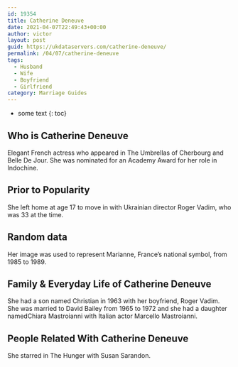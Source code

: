 ```yaml
---
id: 19354
title: Catherine Deneuve
date: 2021-04-07T22:49:43+00:00
author: victor
layout: post
guid: https://ukdataservers.com/catherine-deneuve/
permalink: /04/07/catherine-deneuve
tags:
  - Husband
  - Wife
  - Boyfriend
  - Girlfriend
category: Marriage Guides
---
```


* some text
{: toc}


## Who is Catherine Deneuve



Elegant French actress who appeared in The Umbrellas of Cherbourg and Belle De Jour. She was nominated for an Academy Award for her role in Indochine.

                
                
                
## Prior to Popularity



She left home at age 17 to move in with Ukrainian director Roger Vadim, who was 33 at the time.

                
                
                
## Random data



Her image was used to represent Marianne, France&#8217;s national symbol, from 1985 to 1989.

                
                
                
## Family & Everyday Life of Catherine Deneuve



She had a son named Christian in 1963 with her boyfriend, Roger Vadim. She was married to David Bailey from 1965 to 1972 and she had a daughter namedChiara Mastroianni with Italian actor Marcello Mastroianni.

                
                
                
## People Related With Catherine Deneuve



She starred in The Hunger with Susan Sarandon.

                
              
            
          
          
          